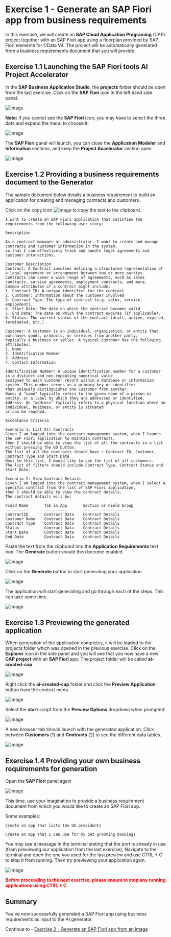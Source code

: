 #  Exercise 1 - Generate an SAP Fiori app from business requirements

In this exercise, we will create an **SAP Cloud Application Programing** (CAP) project together with an SAP Fiori app using a floorplan provided by SAP Fiori elements for OData V4. The project will be automatically generated from a business requirements document that you will provide.

## Exercise 1.1 Launching the SAP Fiori tools AI Project Accelerator

In the **SAP Business Application Studio**, the **projects** folder should be open from the last exercise.  Click on the **SAP Fiori** icon in the left hand side panel.

![image](ex1img1.png)

**Note:** If you cannot see the **SAP Fiori** icon, you may have to select the three dots and expand the menu to choose it:

![image](ex1img2.png)

The **SAP Fiori** panel will launch, you can close the **Application Modeler** and **Information** sections, and keep the **Project Accelerator** section open

![image](ex1img3.png)

## Exercise 1.2 Providing a business requirements document to the Generator

The sample document below details a business requirement to build an application for creating and managing contracts and customers.

Click on the copy icon ![image](ex1img4.png) to copy the text to the clipboard.


```
I want to create an SAP Fiori application that satisfies the requirements from the following user story:

Description

As a contract manager or administrator, I want to create and manage contracts and customer information in the system, 
so that I can effectively track and handle legal agreements and customer interactions.

Customer Description
Contract: A Contract involves defining a structured representation of a legal agreement or arrangement between two or more parties. 
Contracts can cover a wide range of agreements, such as sales contracts, service agreements, employment contracts, and more. 
Common attributes of a contract might include:
1. Contract ID: A unique identifier for the contract.
2. Customer: Information about the customer involved
3. Contract Type: The type of contract (e.g. sales, service, employment).
4. Start Date: The date on which the contract becomes valid.
5. End Date: The date on which the contract expires (if applicable).
6. Status: The current status of the contract (draft, active, expired, terminated, etc.)

Customer: A customer is an individual, organization, or entity that purchases goods, products, or services from another party, 
typically a business or seller. A typical customer has the following attributes:
1. Name
2. Identification Number
3. Address
4. Contact Information

Identification Number: A unique identification number for a customer is a distinct and non-repeating numerical value 
assigned to each customer record within a database or information system. This number serves as a primary key or identifier 
that uniquely distinguishes one customer from another.
Name: A "name" typically refers to the given name of a person or entity, or a label by which they are addressed or identified.
Address: An "address" typically refers to a physical location where an individual, business, or entity is situated 
or can be reached.

Acceptance Criteria

Scenario 1: List All Contracts
Given I am logged into the contract management system, when I launch the SAP Fiori application to maintain contracts, 
then I should be able to view the list of all the contracts in a list without pressing the GO button.
The list of all the contracts should have : Contract ID, Customer, Contract Type and Start Date
Next to this list, I would like to see the list of all customers.
The list of filters should include Contract Type, Contract Status and Start Date.

Scenario 2: View Contract Details
Given I am logged into the contract management system, when I select a specific contract from the list of SAP Fiori application, 
then I should be able to view the contract details.
The contract details will be:

Field Name       Tab in App       Section or Field Group
----------       ----------       ----------------------
ContractID       Contract Data    Contract Details
Customer Name    Contract Data    Contract Details
Contract Type    Contract Data    Contract Details
Status           Contract Data    Contract Details
Start Date       Contract Data    Contract Details
End Date         Contract Data    Contract Details
```

Paste the text from the clipboard into the **Application Requirements** text box. The **Generate** button should then become enabled

![image](ex1img5.png)

Click on the **Generate** button to start generating your application

![image](ex1img6.png)

The application will start generating and go through each of the steps.  This can take some time.

![image](ex1img7.png)


## Exercise 1.3 Previewing the generated application

When generation of the application completes, it will be loaded to the projects folder which was opened in the previous exercise. Click on the **Explorer** icon in the side panel and you will see that you now have a new **CAP project** with an **SAP Fiori** app. The project folder will be called **ai-created-cap**.

![image](ex1img8.png)

Right click the **ai-created-cap** folder and click the **Preview Application** button from the context menu.  

![image](ex1img9.png)

Select the **start** script from the **Preview Options** dropdown when prompted.

![image](ex1img10.png)

A new browser tab should launch with the generated application.  Click between **Customers** (1) and **Contracts** (2) to see the different data tables.

![image](ex1img11.png)

## Exercise 1.4 Providing your own business requirements for generation

Open the **SAP Fiori** panel again

![image](ex1img12.png)

This time, use your imagination to provide a business requirement document from which you would like to create an SAP Fiori app.  

Some examples:

```
Create an app that lists the US presidents
```

```
Create an app that I can use for my pet grooming bookings
```

You may see a message in the terminal stating that the port is already in use (from previewing our application from the last exercise), Navigate to the terminal and open the one you used for the last preview and use CTRL + C to stop it from running. Then try previewing your application again.

![image](ex1img13.png)

<span style="color : red">**Before proceeding to the next exercise, please ensure to stop any running applications using CTRL + C**</span>

## Summary

You've now successfully generated a SAP Fiori app using business requirements as input to the AI generator.

Continue to - [Exercise 2 - Generate an SAP Fiori app from an image](../ex2/README.md)
